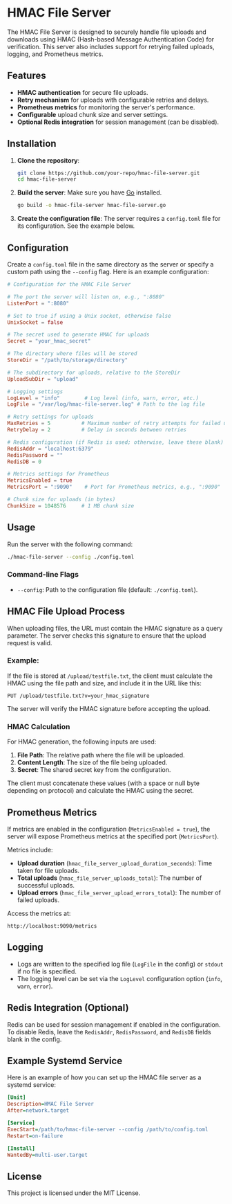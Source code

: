 
# HMAC File Server

The HMAC File Server is designed to securely handle file uploads and downloads using HMAC (Hash-based Message Authentication Code) for verification. This server also includes support for retrying failed uploads, logging, and Prometheus metrics.

## Features
- **HMAC authentication** for secure file uploads.
- **Retry mechanism** for uploads with configurable retries and delays.
- **Prometheus metrics** for monitoring the server's performance.
- **Configurable** upload chunk size and server settings.
- **Optional Redis integration** for session management (can be disabled).

## Installation

1. **Clone the repository**:
   ```bash
   git clone https://github.com/your-repo/hmac-file-server.git
   cd hmac-file-server
   ```

2. **Build the server**:
   Make sure you have [Go](https://golang.org/) installed.
   ```bash
   go build -o hmac-file-server hmac-file-server.go
   ```

3. **Create the configuration file**:
   The server requires a `config.toml` file for its configuration. See the example below.

## Configuration

Create a `config.toml` file in the same directory as the server or specify a custom path using the `--config` flag. Here is an example configuration:

```toml
# Configuration for the HMAC File Server

# The port the server will listen on, e.g., ":8080"
ListenPort = ":8080"

# Set to true if using a Unix socket, otherwise false
UnixSocket = false

# The secret used to generate HMAC for uploads
Secret = "your_hmac_secret"

# The directory where files will be stored
StoreDir = "/path/to/storage/directory"

# The subdirectory for uploads, relative to the StoreDir
UploadSubDir = "upload"

# Logging settings
LogLevel = "info"        # Log level (info, warn, error, etc.)
LogFile = "/var/log/hmac-file-server.log" # Path to the log file

# Retry settings for uploads
MaxRetries = 5          # Maximum number of retry attempts for failed uploads
RetryDelay = 2          # Delay in seconds between retries

# Redis configuration (if Redis is used; otherwise, leave these blank)
RedisAddr = "localhost:6379"
RedisPassword = ""
RedisDB = 0

# Metrics settings for Prometheus
MetricsEnabled = true
MetricsPort = ":9090"    # Port for Prometheus metrics, e.g., ":9090"

# Chunk size for uploads (in bytes)
ChunkSize = 1048576     # 1 MB chunk size
```

## Usage

Run the server with the following command:

```bash
./hmac-file-server --config ./config.toml
```

### Command-line Flags

- `--config`: Path to the configuration file (default: `./config.toml`).

## HMAC File Upload Process

When uploading files, the URL must contain the HMAC signature as a query parameter. The server checks this signature to ensure that the upload request is valid.

### Example:

If the file is stored at `/upload/testfile.txt`, the client must calculate the HMAC using the file path and size, and include it in the URL like this:

```http
PUT /upload/testfile.txt?v=your_hmac_signature
```

The server will verify the HMAC signature before accepting the upload.

### HMAC Calculation

For HMAC generation, the following inputs are used:

1. **File Path**: The relative path where the file will be uploaded.
2. **Content Length**: The size of the file being uploaded.
3. **Secret**: The shared secret key from the configuration.

The client must concatenate these values (with a space or null byte depending on protocol) and calculate the HMAC using the secret.

## Prometheus Metrics

If metrics are enabled in the configuration (`MetricsEnabled = true`), the server will expose Prometheus metrics at the specified port (`MetricsPort`).

Metrics include:
- **Upload duration** (`hmac_file_server_upload_duration_seconds`): Time taken for file uploads.
- **Total uploads** (`hmac_file_server_uploads_total`): The number of successful uploads.
- **Upload errors** (`hmac_file_server_upload_errors_total`): The number of failed uploads.

Access the metrics at:

```http
http://localhost:9090/metrics
```

## Logging

- Logs are written to the specified log file (`LogFile` in the config) or `stdout` if no file is specified.
- The logging level can be set via the `LogLevel` configuration option (`info`, `warn`, `error`).

## Redis Integration (Optional)

Redis can be used for session management if enabled in the configuration. To disable Redis, leave the `RedisAddr`, `RedisPassword`, and `RedisDB` fields blank in the config.

## Example Systemd Service

Here is an example of how you can set up the HMAC file server as a systemd service:

```ini
[Unit]
Description=HMAC File Server
After=network.target

[Service]
ExecStart=/path/to/hmac-file-server --config /path/to/config.toml
Restart=on-failure

[Install]
WantedBy=multi-user.target
```

## License

This project is licensed under the MIT License.


